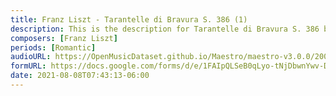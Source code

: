 ```yaml
---
title: Franz Liszt - Tarantelle di Bravura S. 386 (1)
description: This is the description for Tarantelle di Bravura S. 386 by Franz Liszt
composers: [Franz Liszt]
periods: [Romantic]
audioURL: https://OpenMusicDataset.github.io/Maestro/maestro-v3.0.0/2009/MIDI-Unprocessed_16_R1_2009_03-06_ORIG_MID--AUDIO_16_R1_2009_16_R1_2009_03_WAV.midi
formURL: https://docs.google.com/forms/d/e/1FAIpQLSeB0qLyo-tNjDbwnYwv-DgAvDd8IK1WI4leQNbHv8VQSa5Lpw/viewform
date: 2021-08-08T07:43:13-06:00
---
```


